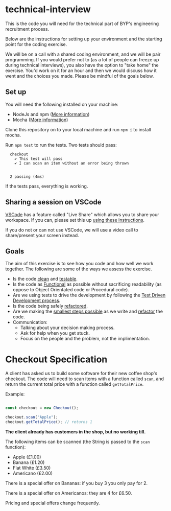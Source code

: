 # technical-interview

This is the code you will need for the technical part of BYP's engineering recruitment process.

Below are the instructions for setting up your environment and the starting point for the coding exercise.

We will be on a call with a shared coding environment, and we will be pair programming. If you would prefer not to (as a lot of people can freeze up during technical interviews), you also have the option to "take home" the exercise. You'd work on it for an hour and then we would discuss how it went and the choices you made. Please be mindful of the goals below.

## Set up

You will need the following installed on your machine:

- NodeJs and npm ([More information](https://docs.npmjs.com/downloading-and-installing-node-js-and-npm))
- Mocha ([More information](https://mochajs.org/))

Clone this repository on to your local machine and run `npm i` to install mocha.

Run `npm test` to run the tests. Two tests should pass:

```
  checkout
    ✔ This test will pass
    ✔ I can scan an item without an error being thrown


  2 passing (4ms)
```

If the tests pass, everything is working.

## Sharing a session on VSCode

[VSCode](https://code.visualstudio.com/) has a feature called "Live Share" which allows you to share your workspace. If you can, please set this up [using these instructions](https://docs.microsoft.com/en-us/visualstudio/liveshare/quickstart/share).

If you do not or can not use VSCode, we will use a video call to share/present your screen instead.

## Goals

The aim of this exercise is to see how you code and how well we work together. The following are some of the ways we assess the exercise.

* Is the code [clean](https://garywoodfine.com/what-is-clean-code/) and [testable](https://www.toptal.com/javascript/writing-testable-code-in-javascript).
* Is the code as [Functional](https://www.youtube.com/watch?v=e-5obm1G_FY) as possible without sacrificing readability (as oppose to Object Orientated code or Procedural code).
* Are we using tests to drive the development by following the [Test Driven Development process](https://blog.cleancoder.com/uncle-bob/2014/12/17/TheCyclesOfTDD.html).
* Is the code being safely [refactored](https://www.agilealliance.org/glossary/refactoring/).
* Are we making the [smallest steps possible](https://www.thedroidsonroids.com/blog/6-misconceptions-about-tdd-part-4-steps-size) as we write and [refactor](https://wiki.c2.com/?RefactoringInVerySmallSteps) the code.
* Communication:
  * Talking about your decision making process.
  * Ask for help when you get stuck.
  * Focus on the people and the problem, not the implimentation.

# Checkout Specification

A client has asked us to build some software for their new coffee shop's checkout. The code will need to scan items with a function called `scan`, and return the current total price with a function called `getTotalPrice`.

Example:

```js

const checkout = new Checkout();

checkout.scan("Apple");
checkout.getTotalPrice(); // returns 1

```

**The client already has customers in the shop, but no working till.**

The following items can be scanned (the String is passed to the `scan` function):

- Apple (£1.00)
- Banana (£1.20)
- Flat White (£3.50)
- Americano (£2.00)

There is a special offer on Bananas: if you buy 3 you only pay for 2.

There is a special offer on Americanos: they are 4 for £6.50.

Pricing and special offers change frequently.
